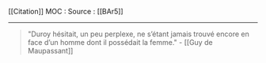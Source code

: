 [[Citation]]
MOC : 
Source : [[BAr5]]
***

> "Duroy hésitait, un peu perplexe, ne s’étant jamais trouvé encore en face d’un homme dont il possédait la femme." \- [[Guy de Maupassant]]